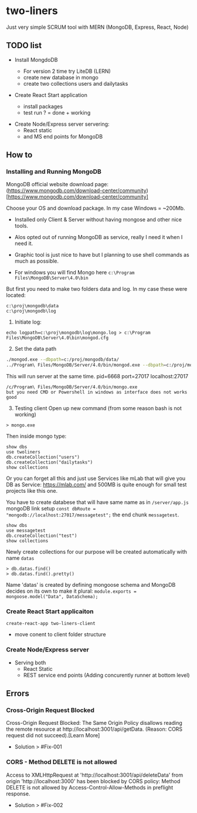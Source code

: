 # two-liners
Just very simple SCRUM tool with MERN (MongoDB, Express, React, Node)


## TODO list 
+ Install MongdoDB 
    - For version 2 time try LiteDB (LERN)
    + create new database in mongo
    + create two collections users and dailytasks

+ Create React Start application 
    + install packages
    + test run ? = done + working

- Create Node/Express server servering:
    * React static 
    * and MS end points for MongoDB


## How to

### Installing and Running MongoDB

MongoDB official website download page:
(https://www.mongodb.com/download-center/community)[https://www.mongodb.com/download-center/community]

Choose your OS and download package. In my case Windows = ~200Mb.

- Installed only Client & Server without having mongose and other nice tools.
- Alos opted out of running MongoDB as service, really I need it when I need it.
- Graphic tool is just nice to have but I planning to use shell commands as much as possible.

- For windows you will find Mongo here `c:\Program Files\MongoDB\Server\4.0\bin`

But first you need to make two folders data and log. In my case these were located:
```
c:\proj\mongodb\data 
c:\proj\mongodb\log 
```

1. Initiate log: 
```
echo logpath=c:\proj\mongodb\log\mongo.log > c:\Program Files\MongoDB\Server\4.0\bin\mongod.cfg
```

2. Set the data path
```bash
./mongod.exe --dbpath=c:/proj/mongodb/data/ 
../Program\ Files/MongoDB/Server/4.0/bin/mongod.exe --dbpath=c:/proj/mongodb/data/
```
This will run server at the same time.
pid=6668 port=27017 
localhost:27017


```
/c/Program\ Files/MongoDB/Server/4.0/bin/mongo.exe
but you need CMD or Powershell in windows as interface does not works good 

```

3. Testing client 
Open up new command (from some reason bash is not working)
```
> mongo.exe
```
Then inside mongo type:

```
show dbs
use twoliners
db.createCollection("users")
db.createCollection("dailytasks")
show collections
```

Or you can forget all this and just use Services like mLab that will give you DB as Service:
https://mlab.com/ and 500MB is quite enough for small test projects like this one.


You have to create databese that will have same name as in `/server/app.js` mongoDB link setup
`const dbRoute = "mongodb://localhost:27017/messagetest";` the end chunk `messagetest`.

```
show dbs
use messagetest
db.createCollection("test")
show collections
```

Newly create collections for our purpose will be created automatically with name `datas`

```
> db.datas.find()
> db.datas.find().pretty()
```

Name 'datas' is created by defining mongoose schema and MongoDB decides on its own to make it plural:
```module.exports = mongoose.model("Data", DataSchema);```



### Create React Start applicaiton 

`create-react-app two-liners-client`

+ move conent to client folder structure 


### Create Node/Express server

* Serving both 
    - React Static 
    - REST service end points (Adding concurently runner at bottom level)




## Errors

### Cross-Origin Request Blocked
Cross-Origin Request Blocked: The Same Origin Policy disallows reading the remote resource at http://localhost:3001/api/getData. (Reason: CORS request did not succeed).[Learn More]

* Solution > #Fix-001

### CORS - Method DELETE is not allowed
Access to XMLHttpRequest at 'http://localhost:3001/api/deleteData' from origin 'http://localhost:3000' has been blocked by CORS policy: Method DELETE is not allowed by Access-Control-Allow-Methods in preflight response.

* Solution > #Fix-002